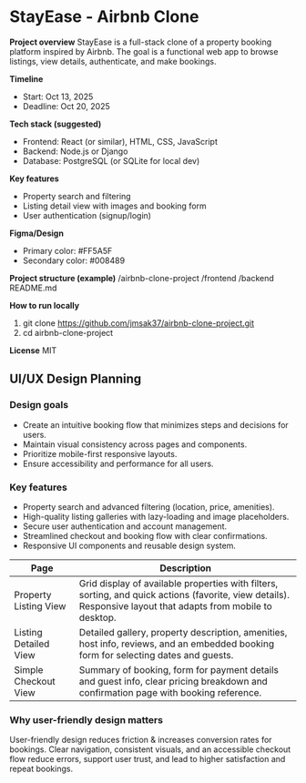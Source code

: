 # StayEase - Airbnb Clone 
 
**Project overview** 
StayEase is a full-stack clone of a property booking platform inspired by Airbnb. The goal is a functional web app to browse listings, view details, authenticate, and make bookings. 
 
**Timeline** 
- Start: Oct 13, 2025 
- Deadline: Oct 20, 2025 
 
**Tech stack (suggested)** 
- Frontend: React (or similar), HTML, CSS, JavaScript 
- Backend: Node.js or Django 
- Database: PostgreSQL (or SQLite for local dev) 
 
**Key features** 
- Property search and filtering 
- Listing detail view with images and booking form 
- User authentication (signup/login) 
 
**Figma/Design** 
- Primary color: #FF5A5F 
- Secondary color: #008489 
 
**Project structure (example)** 
/airbnb-clone-project 
  /frontend 
  /backend 
  README.md 
 
**How to run locally** 
1. git clone https://github.com/jmsak37/airbnb-clone-project.git 
2. cd airbnb-clone-project 
 
**License** 
MIT 
## UI/UX Design Planning 
 
### Design goals 
- Create an intuitive booking flow that minimizes steps and decisions for users. 
- Maintain visual consistency across pages and components. 
- Prioritize mobile-first responsive layouts. 
- Ensure accessibility and performance for all users. 
 
### Key features 
- Property search and advanced filtering (location, price, amenities). 
- High-quality listing galleries with lazy-loading and image placeholders. 
- Secure user authentication and account management. 
- Streamlined checkout and booking flow with clear confirmations. 
- Responsive UI components and reusable design system. 
 
| Page | Description | 
| --- | --- | 
| Property Listing View | Grid display of available properties with filters, sorting, and quick actions (favorite, view details). Responsive layout that adapts from mobile to desktop. | 
| Listing Detailed View | Detailed gallery, property description, amenities, host info, reviews, and an embedded booking form for selecting dates and guests. | 
| Simple Checkout View | Summary of booking, form for payment details and guest info, clear pricing breakdown and confirmation page with booking reference. | 
 
### Why user-friendly design matters 
User-friendly design reduces friction & increases conversion rates for bookings. Clear navigation, consistent visuals, and an accessible checkout flow reduce errors, support user trust, and lead to higher satisfaction and repeat bookings. 
 
